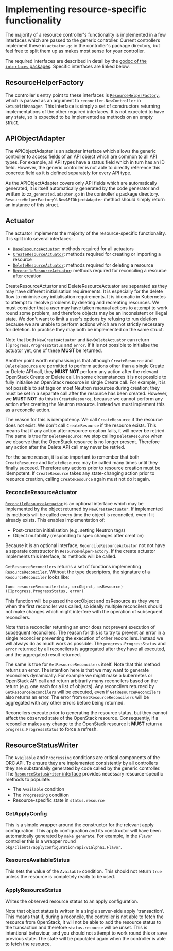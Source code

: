 # Implementing resource-specific functionality

The majority of a resource controller's functionality is implemented in a few interfaces which are passed to the generic controller. Current controllers implement these in `actuator.go` in the controller's package directory, but feel free to split them up as makes most sense for your controller.

The required interfaces are described in detail by the [godoc of the `interfaces` packages](godoc/generic-interfaces.md). Specific interfaces are linked below.

## ResourceHelperFactory

The controller's entry point to these interfaces is [`ResourceHelperFactory`](godoc/generic-interfaces.md/#ResourceHelperFactory), which is passed as an argument to `reconciler.NewController` in `SetupWithManager`. This interface is simply a set of constructors returning implementations of the other required interfaces. It is not expected to have any state, so is expected to be implemented as methods on an empty struct.

## APIObjectAdapter

The APIObjectAdapter is an adapter interface which allows the generic controller to access fields of an API object which are common to all API types. For example, all API types have a status field which in turn has an ID field. However, the generic controller is not able to directly reference this concrete field as it is defined separately for every API type.

As the APIObjectAdapter covers only API fields which are automatically generated, it is itself automatically generated by the code generator and written to `zz_generated.adapter.go` in the controller's package directory. `ResourceHelperFactory`'s `NewAPIObjectAdapter` method should simply return an instance of this struct.

## Actuator

The actuator implements the majority of the resource-specific functionality. It is split into several interfaces:

* [`BaseResourceActuator`](godoc/generic-interfaces.md/#BaseResourceActuator): methods required for all actuators
* [`CreateResourceActuator`](godoc/generic-interfaces.md/#CreateResourceActuator): methods required for creating or importing a resource
* [`DeleteResourceActuator`](godoc/generic-interfaces.md#DeleteResourceActuator): methods required for deleting a resource
* [`ReconcileResourceActuator`](godoc/generic-interfaces.md/#ReconcileResourceActuator): methods required for reconciling a resource after creation

CreateResourceActuator and DeleteResourceActuator are separated as they may have different initialisation requirements. It is especially for the delete flow to minimise any initialisation requirements. It is idiomatic in Kubernetes to attempt to resolve problems by deleting and recreating resources. We must consider that a user may have taken manual actions to attempt to work round some problem, and therefore objects may be an inconsistent or illegal state. We don't want to limit a user's options by refusing to run deletion because we are unable to perform actions which are not strictly necessary for deletion. In practise they may both be implemented on the same struct.

Note that both `NewCreateActuator` and `NewDeleteActuator` can return `[]progress.ProgressStatus` and `error`. If it is not possible to initialise the actuator yet, one of these **MUST** be returned.

Another point worth emphasising is that although `CreateResource` and `DeleteResource` are permitted to perform actions other than a single Create or Delete API call, they **MUST NOT** perform any action after the relevant OpenStack Create or Delete call. In some circumstances it is not possible to fully initialise an OpenStack resource in single Create call. For example, it is not possible to set tags on most Neutron resources during creation; they must be set in a separate call after the resource has been created. However, we **MUST NOT** do this in `CreateResource`, because we cannot perform any action after creating the Neutron resource. Instead we must implement this as a reconcile action.

The reason for this is idempotency. We call `CreateResource` if the resource does not exist. We don't call `CreateResource` if the resource exists. This means that if any action after resource creation fails, it will never be retried. The same is true for `DeleteResource`: we stop calling `DeleteResource` when we observe that the OpenStack resource is no longer present. Therefore any action after the Delete API call may never be retried.

For the same reason, it is also important to remember that both `CreateResource` and `DeleteResource` may be called many times until they finally succeed. Therefore any actions prior to resource creation must be idempotent. If `CreateResource` takes any state-changing action prior to resource creation, calling `CreateResource` again must not do it again.

### ReconcileResourceActuator

[`ReconcileResourceActuator`](godoc/generic-interfaces.md/#ReconcileResourceActuator) is an optional interface which may be implemented by the object returned by `NewCreateActuator`. If implemented its methods will be called every time the object is reconciled, even if it already exists. This enables implementation of:

* Post-creation initialisation (e.g. setting Neutron tags)
* Object mutability (responding to spec changes after creation)

Because it is an optional interface, `ReconcileResourceActuator` not not have a separate constructor in `ResourceHelperFactory`. If the create actuator implements this interface, its methods will be called.

`GetResourceReconcilers` returns a set of functions implementing [`ResourceReconciler`](godoc/generic-interfaces.md/#ResourceReconciler). Without the type descriptors, the signature of a `ResourceReconciler` looks like:

```golang
func resourceReconciler(ctx, orcObject, osResource) ([]progress.ProgressStatus, error)
```

This function will be passed the orcObject and osResource as they were when the first reconciler was called, so ideally multiple reconcilers should not make changes which might interfere with the operation of subsequent reconcilers.

Note that a reconciler returning an error does not prevent execution of subsequent reconcilers. The reason for this is to try to prevent an error in a single reconciler preventing the execution of other reconcilers. Instead we will always do as much work as possible. The `progress.ProgressStatus` and `error` returned by all reconcilers is aggregated after they have all executed, and the aggregated result returned.

The same is true for `GetResourceReconcilers` itself. Note that this method returns an error. The intention here is that we may want to generate reconcilers dynamically. For example we might make a kubernetes or OpenStack API call and return arbitrarily many reconcilers based on the return (e.g. one each for a list of objects). Any reconcilers returned by `GetResourceReconcilers` will be executed, even if `GetResourceReconcilers` also returns an error. The error from `GetResourceReconcilers` will be aggregated with any other errors before being returned.

Reconcilers execute prior to generating the resource status, but they cannot affect the observed state of the OpenStack resource. Consequently, if a reconciler makes any change to the OpenStack resource it **MUST** return a `progress.ProgressStatus` to force a refresh.

## ResourceStatusWriter

The `Available` and `Progressing` conditions are critical components of the ORC API. To ensure they are implemented consistently by all controllers they are substantially generated by code called by the generic controller. The [`ResourceStatusWriter` interface](godoc/generic-interfaces.md/#ResourceStatusWriter) provides necessary resource-specific methods to populate:

* The `Available` condition
* The `Progressing` condition
* Resource-specific state in `status.resource`

### GetApplyConfig

This is a simple wrapper around the constructor for the relevant apply configuration. This apply configuration and its constructor will have been automatically generated by `make generate`. For example, in the `Flavor` controller this is a wrapper round `pkg/clients/applyconfiguration/api/v1alpha1.Flavor`.

### ResourceAvailableStatus

This sets the value of the `Available` condition. This should not return `true` unless the resource is completely ready to be used.

### ApplyResourceStatus

Writes the observed resource status to an apply configuration.

Note that object status is written in a single server-side apply 'transaction'. This means that if, during a reconcile, the controller is not able to fetch the resource from OpenStack, it will not be able to add the resource status to the transaction and therefore `status.resource` will be unset. This is intentional behaviour, and you should not attempt to work round this or save previous state. The state will be populated again when the controller is able to fetch the resource.
